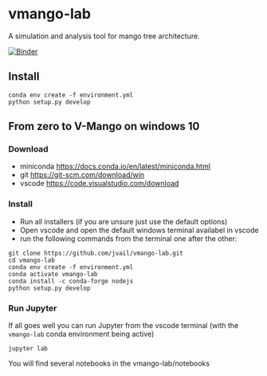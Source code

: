 # vmango-lab

A simulation and analysis tool for mango tree architecture.

[![Binder](https://mybinder.org/badge_logo.svg)](https://mybinder.org/v2/gh/jvail/vmango-lab/main)

## Install

```
conda env create -f environment.yml
python setup.py develop
```

## From **zero** to V-Mango on windows 10

### Download

- miniconda https://docs.conda.io/en/latest/miniconda.html
- git https://git-scm.com/download/win
- vscode https://code.visualstudio.com/download

### Install

- Run all installers (if you are unsure just use the default options)
- Open vscode and open the default windows terminal availabel in vscode
- run the following commands from the terminal one after the other:

```
git clone https://github.com/jvail/vmango-lab.git
cd vmango-lab
conda env create -f environment.yml
conda activate vmango-lab
conda install -c conda-forge nodejs
python setup.py develop
```

### Run Jupyter

If all goes well you can run Jupyter from the vscode terminal (with the `vmango-lab` conda environment being active)

```
jupyter lab
```

You will find several notebooks in the vmango-lab/notebooks
